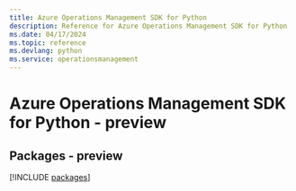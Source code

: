 ```yaml
---
title: Azure Operations Management SDK for Python
description: Reference for Azure Operations Management SDK for Python
ms.date: 04/17/2024
ms.topic: reference
ms.devlang: python
ms.service: operationsmanagement
---
```

# Azure Operations Management SDK for Python - preview
## Packages - preview
[!INCLUDE [packages](operations-management-index.md)]